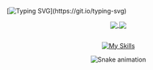 [![Typing SVG](https://readme-typing-svg.herokuapp.com/?color=A020F0&size=35&center=true&vCenter=true&width=1000&lines=Hello,+My+name+is+André;I'm+20+years+old;Welcome+to+Magic!)](https://git.io/typing-svg)

<div align="center">
  
  <a href="https://github.com/andre-ferss">
    <img align="center" src="https://github-readme-stats.vercel.app/api?username=andre-ferss&show_icons=true&theme=midnight-purple" />
  </a>
  <a href="https://github.com/andre-ferss">
    <img align="center" src="https://github-readme-stats.vercel.app/api/top-langs/?username=andre-ferss&layout=compact&theme=midnight-purple" />
  </a>
  
</div>

##

<div align="center">
  
  [![My Skills](https://skillicons.dev/icons?i=html,css,js,ts,nginx,git,mongo,docker,bash,java,spring,angular,nodejs,mysql,postgres)](https://skillicons.dev)
  
</div>

<div align="center">
  
  ![Snake animation](https://github.com/andre-ferss/andre-ferss/blob/output/github-contribution-grid-snake.svg)

</div>

